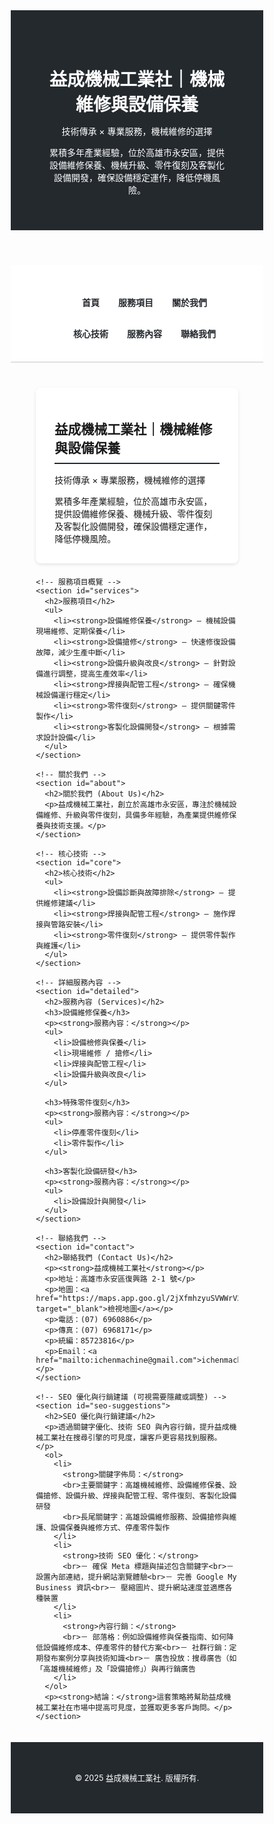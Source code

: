 <!DOCTYPE html>
<html lang="zh-TW">
<head>
  <meta charset="UTF-8">
  <meta name="viewport" content="width=device-width, initial-scale=1.0">
  <title>高雄機械維修保養｜設備搶修與升級｜益成機械工業社</title>
  <meta name="description" content="益成機械工業社，位於高雄市永安區，提供設備維修保養、現場維修 / 搶修、設備升級與改良、焊接與配管工程、零件復刻及客製化設備研發，為南部產業提供專業可靠的機械維護方案。">
  <style>
    /* Reset 部分 */
    * {
      margin: 0;
      padding: 0;
      box-sizing: border-box;
    }

    body {
      font-family: 'Segoe UI', Tahoma, Geneva, Verdana, sans-serif;
      line-height: 1.6;
      background-color: #f9f9f9;
      color: #333;
    }

    /* Container */
    .container {
      width: 90%;
      max-width: 1200px;
      margin: 0 auto;
      padding: 20px;
    }

    /* Header */
    header {
      background-color: #24292e;
      color: #fff;
      padding: 30px 20px;
      text-align: center;
    }
    header h1 {
      font-size: 2em;
      margin-bottom: 10px;
    }
    header p {
      font-size: 1em;
      margin-bottom: 5px;
    }

    /* Navigation */
    nav {
      background-color: #fff;
      border-bottom: 2px solid #e0e0e0;
      margin-bottom: 20px;
    }
    nav ul {
      list-style: none;
      display: flex;
      justify-content: center;
      flex-wrap: wrap;
    }
    nav li {
      margin: 0 15px;
    }
    nav a {
      display: block;
      padding: 15px 0;
      color: #24292e;
      text-decoration: none;
      font-weight: bold;
      transition: color 0.3s;
    }
    nav a:hover {
      color: #0366d6;
    }

    /* Section */
    section {
      background-color: #fff;
      margin-bottom: 20px;
      padding: 20px 30px;
      border-radius: 8px;
      box-shadow: 0 2px 5px rgba(0,0,0,0.1);
    }
    section h2 {
      border-bottom: 2px solid #24292e;
      padding-bottom: 10px;
      margin-bottom: 15px;
      font-size: 1.5em;
    }
    section h3 {
      font-size: 1.3em;
      margin-bottom: 10px;
      color: #24292e;
    }
    section p, section li {
      font-size: 1em;
      margin-bottom: 10px;
    }
    section ul {
      list-style: disc inside;
      margin-left: 20px;
    }

    /* SEO 建議區塊 */
    #seo-suggestions {
      background-color: #eef6ff;
      border: 1px solid #c3d7ff;
      padding: 15px;
      margin-top: 20px;
      border-radius: 5px;
      font-size: 0.95em;
    }

    /* Footer */
    footer {
      background-color: #24292e;
      color: #fff;
      text-align: center;
      padding: 15px;
      font-size: 0.9em;
    }
  </style>
</head>
<body>
  <header>
    <div class="container">
      <h1>益成機械工業社｜機械維修與設備保養</h1>
      <p>技術傳承 × 專業服務，機械維修的選擇</p>
      <p>累積多年產業經驗，位於高雄市永安區，提供設備維修保養、機械升級、零件復刻及客製化設備開發，確保設備穩定運作，降低停機風險。</p>
    </div>
  </header>

  <nav>
    <div class="container">
      <ul>
        <li><a href="#home">首頁</a></li>
        <li><a href="#services">服務項目</a></li>
        <li><a href="#about">關於我們</a></li>
        <li><a href="#core">核心技術</a></li>
        <li><a href="#detailed">服務內容</a></li>
        <li><a href="#contact">聯絡我們</a></li>
      </ul>
    </div>
  </nav>

  <div class="container">
    <!-- 首頁內容 -->
    <section id="home">
      <h2>益成機械工業社｜機械維修與設備保養</h2>
      <p>技術傳承 × 專業服務，機械維修的選擇</p>
      <p>累積多年產業經驗，位於高雄市永安區，提供設備維修保養、機械升級、零件復刻及客製化設備開發，確保設備穩定運作，降低停機風險。</p>
    </section>

    <!-- 服務項目概覽 -->
    <section id="services">
      <h2>服務項目</h2>
      <ul>
        <li><strong>設備維修保養</strong> – 機械設備現場維修、定期保養</li>
        <li><strong>設備搶修</strong> – 快速修復設備故障，減少生產中斷</li>
        <li><strong>設備升級與改良</strong> – 針對設備進行調整，提高生產效率</li>
        <li><strong>焊接與配管工程</strong> – 確保機械設備運行穩定</li>
        <li><strong>零件復刻</strong> – 提供關鍵零件製作</li>
        <li><strong>客製化設備開發</strong> – 根據需求設計設備</li>
      </ul>
    </section>

    <!-- 關於我們 -->
    <section id="about">
      <h2>關於我們 (About Us)</h2>
      <p>益成機械工業社，創立於高雄市永安區，專注於機械設備維修、升級與零件復刻，具備多年經驗，為產業提供維修保養與技術支援。</p>
    </section>

    <!-- 核心技術 -->
    <section id="core">
      <h2>核心技術</h2>
      <ul>
        <li><strong>設備診斷與故障排除</strong> – 提供維修建議</li>
        <li><strong>焊接與配管工程</strong> – 施作焊接與管路安裝</li>
        <li><strong>零件復刻</strong> – 提供零件製作與維護</li>
      </ul>
    </section>

    <!-- 詳細服務內容 -->
    <section id="detailed">
      <h2>服務內容 (Services)</h2>
      <h3>設備維修保養</h3>
      <p><strong>服務內容：</strong></p>
      <ul>
        <li>設備檢修與保養</li>
        <li>現場維修 / 搶修</li>
        <li>焊接與配管工程</li>
        <li>設備升級與改良</li>
      </ul>
      
      <h3>特殊零件復刻</h3>
      <p><strong>服務內容：</strong></p>
      <ul>
        <li>停產零件復刻</li>
        <li>零件製作</li>
      </ul>
      
      <h3>客製化設備研發</h3>
      <p><strong>服務內容：</strong></p>
      <ul>
        <li>設備設計與開發</li>
      </ul>
    </section>

    <!-- 聯絡我們 -->
    <section id="contact">
      <h2>聯絡我們 (Contact Us)</h2>
      <p><strong>益成機械工業社</strong></p>
      <p>地址：高雄市永安區復興路 2-1 號</p>
      <p>地圖：<a href="https://maps.app.goo.gl/2jXfmhzyuSVWWrV2A" target="_blank">檢視地圖</a></p>
      <p>電話：(07) 6960886</p>
      <p>傳真：(07) 6968171</p>
      <p>統編：85723816</p>
      <p>Email：<a href="mailto:ichenmachine@gmail.com">ichenmachine@gmail.com</a></p>
    </section>

    <!-- SEO 優化與行銷建議 (可視需要隱藏或調整) -->
    <section id="seo-suggestions">
      <h2>SEO 優化與行銷建議</h2>
      <p>透過關鍵字優化、技術 SEO 與內容行銷，提升益成機械工業社在搜尋引擎的可見度，讓客戶更容易找到服務。</p>
      <ol>
        <li>
          <strong>關鍵字佈局：</strong>
          <br>主要關鍵字：高雄機械維修、設備維修保養、設備搶修、設備升級、焊接與配管工程、零件復刻、客製化設備研發
          <br>長尾關鍵字：高雄設備維修服務、設備搶修與維護、設備保養與維修方式、停產零件製作
        </li>
        <li>
          <strong>技術 SEO 優化：</strong>
          <br>－ 確保 Meta 標題與描述包含關鍵字<br>－ 設置內部連結，提升網站瀏覽體驗<br>－ 完善 Google My Business 資訊<br>－ 壓縮圖片、提升網站速度並適應各種裝置
        </li>
        <li>
          <strong>內容行銷：</strong>
          <br>－ 部落格：例如設備維修與保養指南、如何降低設備維修成本、停產零件的替代方案<br>－ 社群行銷：定期發布案例分享與技術知識<br>－ 廣告投放：搜尋廣告（如「高雄機械維修」及「設備搶修」）與再行銷廣告
        </li>
      </ol>
      <p><strong>結論：</strong>這套策略將幫助益成機械工業社在市場中提高可見度，並獲取更多客戶詢問。</p>
    </section>
  </div>

  <footer>
    <div class="container">
      <p>&copy; 2025 益成機械工業社. 版權所有.</p>
    </div>
  </footer>
</body>
</html>
